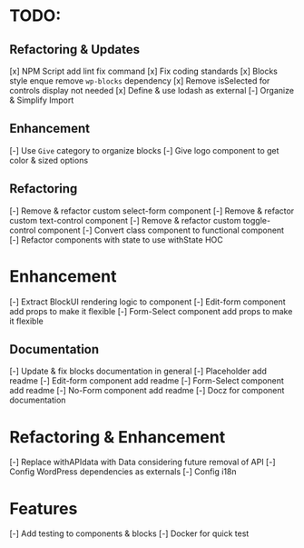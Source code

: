 # TODO:

## Refactoring & Updates
[x] NPM Script add lint fix command
[x] Fix coding standards
[x] Blocks style enque remove `wp-blocks` dependency 
[x] Remove isSelected for controls display not needed
[x] Define & use lodash as external
[-] Organize & Simplify Import

## Enhancement
[-] Use `Give` category to organize blocks
[-] Give logo component to get color & sized options

## Refactoring
[-] Remove & refactor custom select-form component
[-] Remove & refactor custom text-control component
[-] Remove & refactor custom toggle-control component
[-] Convert class component to functional component
[-] Refactor components with state to use withState HOC 

# Enhancement
[-] Extract BlockUI rendering logic to component
[-] Edit-form component add props to make it flexible
[-] Form-Select component add props to make it flexible

## Documentation
[-] Update & fix blocks documentation in general
[-] Placeholder add readme
[-] Edit-form component add readme
[-] Form-Select component add readme
[-] No-Form component add readme
[-] Docz for component documentation

# Refactoring & Enhancement
[-] Replace withAPIdata with Data considering future removal of API
[-] Config WordPress dependencies as externals
[-] Config i18n

# Features
[-] Add testing to components & blocks
[-] Docker for quick test
